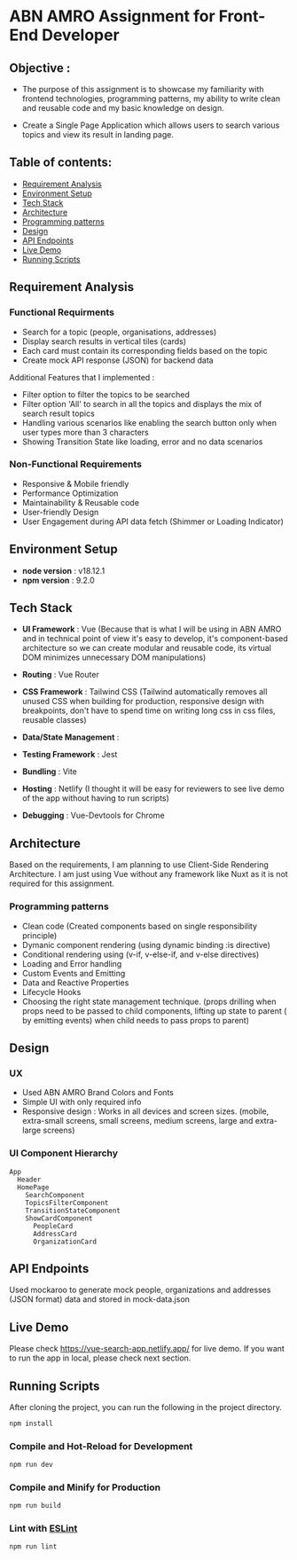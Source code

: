 
# ABN AMRO Assignment for Front-End Developer 

## Objective : 
  - The purpose of this assignment is to showcase my familiarity with frontend technologies, programming patterns, my ability to write clean and reusable code and my basic knowledge on design. 

  - Create a Single Page Application which allows users to search various topics and view its result in landing page.

## Table of contents:
- [Requirement Analysis](#requirement-analysis)
- [Environment Setup](#environment-setup)
- [Tech Stack](#tech-stack)
- [Architecture](#architecture)
- [Programming patterns](#programming-patterns)
- [Design](#design)
- [API Endpoints](#api-endpoints)
- [Live Demo](#live-demo)
- [Running Scripts](#running-scripts)

## Requirement Analysis
### Functional Requirments
- Search for a topic (people, organisations, addresses)
- Display search results in vertical tiles (cards)
- Each card must contain its corresponding fields based on the topic
- Create mock API response (JSON) for backend data

Additional Features that I implemented : 
- Filter option to filter the topics to be searched
- Filter option 'All' to search in all the topics and displays the mix of search result topics
- Handling various scenarios like enabling the search button only when user types more than 3 characters
- Showing Transition State like loading, error and no data scenarios

### Non-Functional Requirements
- Responsive & Mobile friendly 
- Performance Optimization
- Maintainability & Reusable code 
- User-friendly Design 
- User Engagement during API data fetch (Shimmer or Loading Indicator)

## Environment Setup
- **node version** : v18.12.1
- **npm version** : 9.2.0
## Tech Stack
- **UI Framework** : Vue (Because that is what I will be using in ABN AMRO and in technical point of view it's easy to develop, it's component-based architecture so we can create modular and reusable code, its virtual DOM minimizes unnecessary DOM manipulations)
- **Routing** : Vue Router
- **CSS Framework** : Tailwind CSS (Tailwind automatically removes all unused CSS when building for production, responsive design with breakpoints, don't have to spend time on writing long css in css files, reusable classes)
- **Data/State Management** :  
- **Testing Framework** : Jest
- **Bundling** : Vite
- **Hosting** : Netlify (I thought it will be easy for reviewers to see live demo of the app without having to run scripts)

- **Debugging** : Vue-Devtools for Chrome

## Architecture  
Based on the requirements, I am planning to use Client-Side Rendering Architecture. I am just using Vue without any framework like Nuxt as it is not required for this assignment.

### Programming patterns
- Clean code (Created components based on single responsibility principle)
- Dymanic component rendering (using dynamic binding :is directive)
- Conditional rendering using (v-if, v-else-if, and v-else directives)
- Loading and Error handling 
- Custom Events and Emitting
- Data and Reactive Properties
- Lifecycle Hooks
- Choosing the right state management technique. (props drilling when props need to be passed to child components, lifting up state to parent ( by emitting events) when  child needs to pass props to parent)

## Design
### UX
- Used ABN AMRO Brand Colors and Fonts
- Simple UI with only required info 
- Responsive design : Works in all devices and screen sizes. (mobile, extra-small screens, small screens, medium screens, large and extra-large screens)

### UI Component Hierarchy
  
  ```
  App
    Header 
    HomePage
      SearchComponent
      TopicsFilterComponent
      TransitionStateComponent
      ShowCardComponent
        PeopleCard
        AddressCard
        OrganizationCard
  ```
## API Endpoints 
Used mockaroo to generate mock people, organizations and addresses (JSON format) data and stored in mock-data.json

## Live Demo
Please check https://vue-search-app.netlify.app/ for live demo.
If you want to run the app in local, please check next section.

## Running Scripts
After cloning the project, you can run the following in the project directory.

```sh
npm install
```

### Compile and Hot-Reload for Development

```sh
npm run dev
```

### Compile and Minify for Production

```sh
npm run build
```

### Lint with [ESLint](https://eslint.org/)

```sh
npm run lint
```
